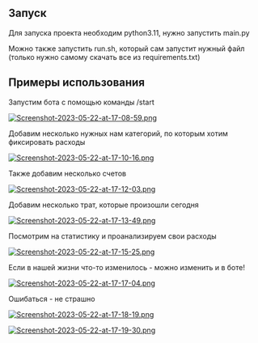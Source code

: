 ## Запуск

Для запуска проекта необходим python3.11, нужно запустить main.py

Можно также запустить run.sh, который сам запустит нужный файл (только нужно самому скачать все из requirements.txt)

## Примеры использования

Запустим бота с помощью команды /start

[![Screenshot-2023-05-22-at-17-08-59.png](https://i.postimg.cc/QMMRR9S7/Screenshot-2023-05-22-at-17-08-59.png)](https://postimg.cc/9Dv89f6X)

Добавим несколько нужных нам категорий, по которым хотим фиксировать расходы

[![Screenshot-2023-05-22-at-17-10-16.png](https://i.postimg.cc/Kj5fGQ88/Screenshot-2023-05-22-at-17-10-16.png)](https://postimg.cc/n9CBT4my)

Также добавим несколько счетов

[![Screenshot-2023-05-22-at-17-12-03.png](https://i.postimg.cc/SRtXfzZG/Screenshot-2023-05-22-at-17-12-03.png)](https://postimg.cc/bSkNzdfG)

Добавим несколько трат, которые произошли сегодня

[![Screenshot-2023-05-22-at-17-13-49.png](https://i.postimg.cc/QdZNGbWT/Screenshot-2023-05-22-at-17-13-49.png)](https://postimg.cc/1fM1DDBm)

Посмотрим на статистику и проанализируем свои расходы

[![Screenshot-2023-05-22-at-17-15-25.png](https://i.postimg.cc/L62RxXdt/Screenshot-2023-05-22-at-17-15-25.png)](https://postimg.cc/XXHTJnYq)

Если в нашей жизни что-то изменилось - можно изменить и в боте!

[![Screenshot-2023-05-22-at-17-17-04.png](https://i.postimg.cc/1RWMjC2v/Screenshot-2023-05-22-at-17-17-04.png)](https://postimg.cc/K4MnKNZT)

Ошибаться - не страшно

[![Screenshot-2023-05-22-at-17-18-19.png](https://i.postimg.cc/QMy1qwH7/Screenshot-2023-05-22-at-17-18-19.png)](https://postimg.cc/hJVXDC84)

[![Screenshot-2023-05-22-at-17-19-30.png](https://i.postimg.cc/xdSW1p0K/Screenshot-2023-05-22-at-17-19-30.png)](https://postimg.cc/MndssDfT)

